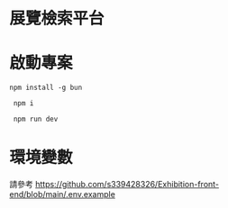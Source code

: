 # 展覽檢索平台

# 啟動專案

```
npm install -g bun
```

```
 npm i
```

```
 npm run dev
```

# 環境變數

請參考
https://github.com/s339428326/Exhibition-front-end/blob/main/.env.example
